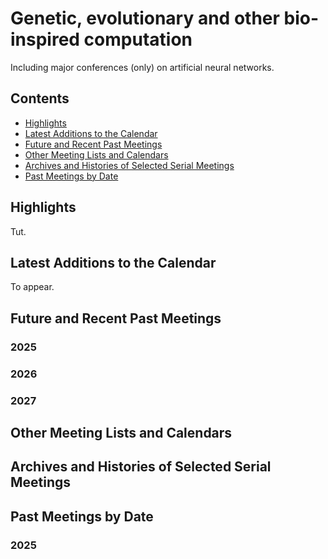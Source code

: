 <head>
  <link rel="stylesheet" href="assets/style.css">
</head>

# Genetic, evolutionary and other bio-inspired computation

Including major conferences (only) on artificial neural networks.

## Contents

- [Highlights](#highlights)
- [Latest Additions to the Calendar](#latest-additions-to-the-calendar)
- [Future and Recent Past Meetings](#future-and-recent-past-meetings)
- [Other Meeting Lists and Calendars](#other-meeting-lists-and-calendars)
- [Archives and Histories of Selected Serial Meetings](#archives-and-histories-of-selected-serial-meetings)
- [Past Meetings by Date](#past-meetings-by-date)

## Highlights

Tut.

## Latest Additions to the Calendar

To appear.

## Future and Recent Past Meetings

### 2025

### 2026

### 2027

## Other Meeting Lists and Calendars

## Archives and Histories of Selected Serial Meetings

## Past Meetings by Date

### 2025
